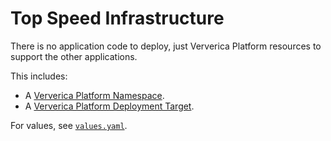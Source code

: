 # Top Speed Infrastructure

There is no application code to deploy, just Ververica Platform resources to support the
other applications.

This includes:
* A [Ververica Platform Namespace](https://docs.ververica.com/administration/namespaces.html).
* A [Ververica Platform Deployment Target](https://docs.ververica.com/administration/deployment_targets.html).

For values, see [`values.yaml`](./values.yaml).

